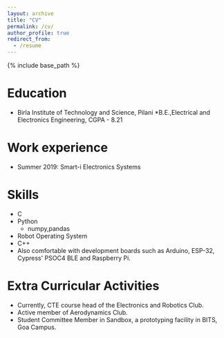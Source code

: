```yaml
---
layout: archive
title: "CV"
permalink: /cv/
author_profile: true
redirect_from:
  - /resume
---
```


{% include base_path %}

Education
======
* Birla Institute of Technology and Science, Pilani
  *B.E.,Electrical and Electronics Engineering, CGPA - 8.21

Work experience
======
* Summer 2019: Smart-i Electronics Systems
  
Skills
======
* C
* Python
  * numpy,pandas
* Robot Operating System
* C++
* Also comfortable with development boards such as Arduino, ESP-32, Cypress' PSOC4 BLE and Raspberry Pi.

<!-- Publications
======
  <ul>{% for post in site.publications %}
    {% include archive-single-cv.html %}
  {% endfor %}</ul> -->
  
<!-- Talks
======
  <ul>{% for post in site.talks %}
    {% include archive-single-talk-cv.html %}
  {% endfor %}</ul> -->
  
<!-- Teaching
======
  <ul>{% for post in site.teaching %}
    {% include archive-single-cv.html %}
  {% endfor %}</ul> -->
  
Extra Curricular Activities
======
* Currently, CTE course head of the Electronics and Robotics Club.
* Active member of Aerodynamics Club.
* Student Committee Member in Sandbox, a prototyping facility in BITS, Goa Campus.
